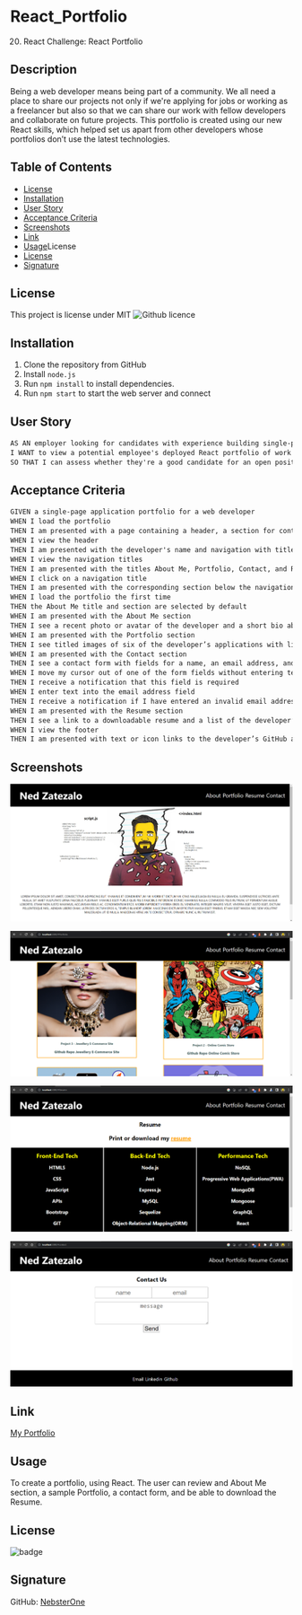 # React_Portfolio

20. React Challenge: React Portfolio

## Description

Being a web developer means being part of a community. We all need a place to share our projects not only if we're applying for jobs or working as a freelancer but also so that we can share our work with fellow developers and collaborate on future projects. This portfolio is created using our new React skills, which helped set us apart from other developers whose portfolios don’t use the latest technologies.

## Table of Contents

- [License](#license)
- [Installation](#installation)
- [User Story](#user-story)
- [Acceptance Criteria](#acceptance-criteria)
- [Screenshots](#screenshots)
- [Link](#link)
- [Usage](#usage)License
- [License](#license)
- [Signature](#signature)

## License

This project is license under MIT ![Github licence](http://img.shields.io/badge/license-MIT-blue.svg)

## Installation

1. Clone the repository from GitHub
1. Install `node.js`
1. Run `npm install` to install dependencies.
1. Run `npm start` to start the web server and connect

## User Story

```md
AS AN employer looking for candidates with experience building single-page applications
I WANT to view a potential employee's deployed React portfolio of work samples
SO THAT I can assess whether they're a good candidate for an open position
```

## Acceptance Criteria

```md
GIVEN a single-page application portfolio for a web developer
WHEN I load the portfolio
THEN I am presented with a page containing a header, a section for content, and a footer
WHEN I view the header
THEN I am presented with the developer's name and navigation with titles corresponding to different sections of the portfolio
WHEN I view the navigation titles
THEN I am presented with the titles About Me, Portfolio, Contact, and Resume, and the title corresponding to the current section is highlighted
WHEN I click on a navigation title
THEN I am presented with the corresponding section below the navigation without the page reloading and that title is highlighted
WHEN I load the portfolio the first time
THEN the About Me title and section are selected by default
WHEN I am presented with the About Me section
THEN I see a recent photo or avatar of the developer and a short bio about them
WHEN I am presented with the Portfolio section
THEN I see titled images of six of the developer’s applications with links to both the deployed applications and the corresponding GitHub repository
WHEN I am presented with the Contact section
THEN I see a contact form with fields for a name, an email address, and a message
WHEN I move my cursor out of one of the form fields without entering text
THEN I receive a notification that this field is required
WHEN I enter text into the email address field
THEN I receive a notification if I have entered an invalid email address
WHEN I am presented with the Resume section
THEN I see a link to a downloadable resume and a list of the developer’s proficiencies
WHEN I view the footer
THEN I am presented with text or icon links to the developer’s GitHub and LinkedIn profiles, and their profile on a third platform (Stack Overflow, Twitter)
```

## Screenshots

![Screenshot 1 for my Professional Portfolio](./src/images/Screenshot_1.png)

![Screenshot 2 for my Professional Portfolio](./src/images/Screenshot_2.png)

![Screenshot 3 for my Professional Portfolio](./src/images/Screenshot_3.png)

![Screenshot 4 for my Professional Portfolio](./src/images/Screenshot_4.png)

## Link

[My Portfolio](https://protected-oasis-06967.herokuapp.com/)

## Usage

To create a portfolio, using React. The user can review and About Me section, a sample Portfolio, a contact form, and be able to download the Resume.

## License

![badge](https://img.shields.io/badge/MIT-License-blue.svg)

## Signature

GitHub: [NebsterOne](https://github.com/NebsterOne)
